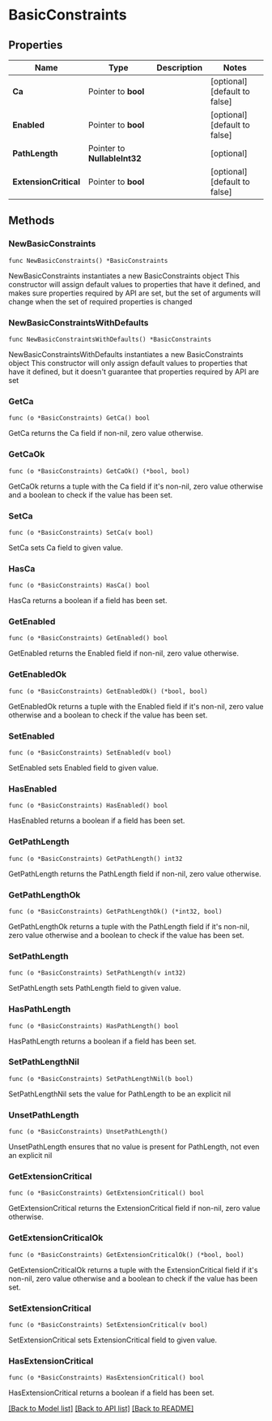 # BasicConstraints

## Properties

Name | Type | Description | Notes
------------ | ------------- | ------------- | -------------
**Ca** | Pointer to **bool** |  | [optional] [default to false]
**Enabled** | Pointer to **bool** |  | [optional] [default to false]
**PathLength** | Pointer to **NullableInt32** |  | [optional] 
**ExtensionCritical** | Pointer to **bool** |  | [optional] [default to false]

## Methods

### NewBasicConstraints

`func NewBasicConstraints() *BasicConstraints`

NewBasicConstraints instantiates a new BasicConstraints object
This constructor will assign default values to properties that have it defined,
and makes sure properties required by API are set, but the set of arguments
will change when the set of required properties is changed

### NewBasicConstraintsWithDefaults

`func NewBasicConstraintsWithDefaults() *BasicConstraints`

NewBasicConstraintsWithDefaults instantiates a new BasicConstraints object
This constructor will only assign default values to properties that have it defined,
but it doesn't guarantee that properties required by API are set

### GetCa

`func (o *BasicConstraints) GetCa() bool`

GetCa returns the Ca field if non-nil, zero value otherwise.

### GetCaOk

`func (o *BasicConstraints) GetCaOk() (*bool, bool)`

GetCaOk returns a tuple with the Ca field if it's non-nil, zero value otherwise
and a boolean to check if the value has been set.

### SetCa

`func (o *BasicConstraints) SetCa(v bool)`

SetCa sets Ca field to given value.

### HasCa

`func (o *BasicConstraints) HasCa() bool`

HasCa returns a boolean if a field has been set.

### GetEnabled

`func (o *BasicConstraints) GetEnabled() bool`

GetEnabled returns the Enabled field if non-nil, zero value otherwise.

### GetEnabledOk

`func (o *BasicConstraints) GetEnabledOk() (*bool, bool)`

GetEnabledOk returns a tuple with the Enabled field if it's non-nil, zero value otherwise
and a boolean to check if the value has been set.

### SetEnabled

`func (o *BasicConstraints) SetEnabled(v bool)`

SetEnabled sets Enabled field to given value.

### HasEnabled

`func (o *BasicConstraints) HasEnabled() bool`

HasEnabled returns a boolean if a field has been set.

### GetPathLength

`func (o *BasicConstraints) GetPathLength() int32`

GetPathLength returns the PathLength field if non-nil, zero value otherwise.

### GetPathLengthOk

`func (o *BasicConstraints) GetPathLengthOk() (*int32, bool)`

GetPathLengthOk returns a tuple with the PathLength field if it's non-nil, zero value otherwise
and a boolean to check if the value has been set.

### SetPathLength

`func (o *BasicConstraints) SetPathLength(v int32)`

SetPathLength sets PathLength field to given value.

### HasPathLength

`func (o *BasicConstraints) HasPathLength() bool`

HasPathLength returns a boolean if a field has been set.

### SetPathLengthNil

`func (o *BasicConstraints) SetPathLengthNil(b bool)`

 SetPathLengthNil sets the value for PathLength to be an explicit nil

### UnsetPathLength
`func (o *BasicConstraints) UnsetPathLength()`

UnsetPathLength ensures that no value is present for PathLength, not even an explicit nil
### GetExtensionCritical

`func (o *BasicConstraints) GetExtensionCritical() bool`

GetExtensionCritical returns the ExtensionCritical field if non-nil, zero value otherwise.

### GetExtensionCriticalOk

`func (o *BasicConstraints) GetExtensionCriticalOk() (*bool, bool)`

GetExtensionCriticalOk returns a tuple with the ExtensionCritical field if it's non-nil, zero value otherwise
and a boolean to check if the value has been set.

### SetExtensionCritical

`func (o *BasicConstraints) SetExtensionCritical(v bool)`

SetExtensionCritical sets ExtensionCritical field to given value.

### HasExtensionCritical

`func (o *BasicConstraints) HasExtensionCritical() bool`

HasExtensionCritical returns a boolean if a field has been set.


[[Back to Model list]](../README.md#documentation-for-models) [[Back to API list]](../README.md#documentation-for-api-endpoints) [[Back to README]](../README.md)



